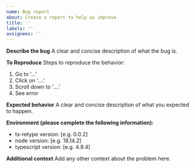 ```yaml
---
name: Bug report
about: Create a report to help us improve
title: ''
labels: ''
assignees: ''
---
```


**Describe the bug**
A clear and concise description of what the bug is.

**To Reproduce**
Steps to reproduce the behavior:

1. Go to '...'
2. Click on '....'
3. Scroll down to '....'
4. See error

**Expected behavior**
A clear and concise description of what you expected to happen.

**Environment (please complete the following information):**

- ts-retype version: [e.g. 0.0.2]
- node version: [e.g. 18.14.2]
- typescript version: [e.g. 4.9.4]

**Additional context**
Add any other context about the problem here.
